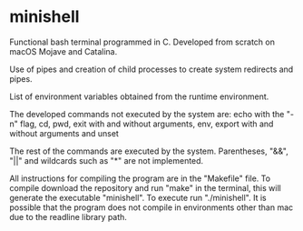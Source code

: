 # minishell

Functional bash terminal programmed in C. Developed from scratch on macOS Mojave and Catalina.

Use of pipes and creation of child processes to create system redirects and pipes.

List of environment variables obtained from the runtime environment.

The developed commands not executed by the system are:
echo with the "-n" flag, cd, pwd, exit with and without arguments, env, export with and without arguments and unset

The rest of the commands are executed by the system. Parentheses, "&&", "||" and wildcards such as "*" are not implemented.

All instructions for compiling the program are in the "Makefile" file. To compile download the repository and run "make" in the terminal, this will generate the executable "minishell".
To execute run "./minishell".
It is possible that the program does not compile in environments other than mac due to the readline library path.
